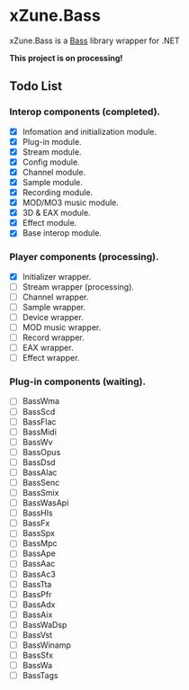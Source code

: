 # xZune.Bass
xZune.Bass is a [Bass](http://www.un4seen.com/bass.html) library wrapper for .NET    
  
**This project is on processing!**

## Todo List  

### Interop components (completed).
- [x] Infomation and initialization module.
- [x] Plug-in module.
- [x] Stream module.
- [x] Config module.
- [x] Channel module.
- [x] Sample module.
- [x] Recording module.
- [x] MOD/MO3 music module.
- [x] 3D & EAX module.
- [x] Effect module.
- [x] Base interop module.

### Player components (processing).
- [x] Initializer wrapper.
- [ ] Stream wrapper (processing).
- [ ] Channel wrapper.
- [ ] Sample wrapper.
- [ ] Device wrapper.
- [ ] MOD music wrapper.
- [ ] Record wrapper.
- [ ] EAX wrapper.
- [ ] Effect wrapper.

### Plug-in components (waiting).
- [ ] BassWma
- [ ] BassScd
- [ ] BassFlac
- [ ] BassMidi
- [ ] BassWv
- [ ] BassOpus
- [ ] BassDsd
- [ ] BassAlac
- [ ] BassSenc
- [ ] BassSmix
- [ ] BassWasApi
- [ ] BassHls
- [ ] BassFx
- [ ] BassSpx
- [ ] BassMpc
- [ ] BassApe
- [ ] BassAac
- [ ] BassAc3
- [ ] BassTta
- [ ] BassPfr
- [ ] BassAdx
- [ ] BassAix
- [ ] BassWaDsp
- [ ] BassVst
- [ ] BassWinamp
- [ ] BassSfx
- [ ] BassWa
- [ ] BassTags